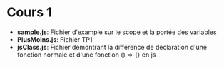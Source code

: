 # Cours 1

* **sample.js**: Fichier d'example sur le scope et la portée des variables
* **PlusMoins.js**: Fichier TP1
* **jsClass.js**: Fichier démontrant la différence de déclaration d'une fonction normale et d'une fonction () => {} en js
